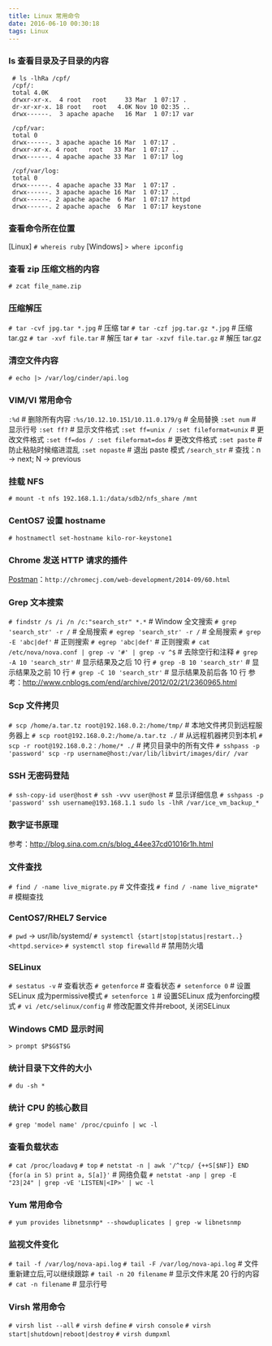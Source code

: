 ```yaml
---
title: Linux 常用命令
date: 2016-06-10 00:30:18
tags: Linux
---
```

  
### ls 查看目录及子目录的内容
  ```
   # ls -lhRa /cpf/
   /cpf/:
   total 4.0K
   drwxr-xr-x.  4 root   root     33 Mar  1 07:17 .
   dr-xr-xr-x. 18 root   root   4.0K Nov 10 02:35 ..
   drwx------.  3 apache apache   16 Mar  1 07:17 var

   /cpf/var:
   total 0
   drwx------. 3 apache apache 16 Mar  1 07:17 .
   drwxr-xr-x. 4 root   root   33 Mar  1 07:17 ..
   drwx------. 4 apache apache 33 Mar  1 07:17 log

   /cpf/var/log:
   total 0
   drwx------. 4 apache apache 33 Mar  1 07:17 .
   drwx------. 3 apache apache 16 Mar  1 07:17 ..
   drwx------. 2 apache apache  6 Mar  1 07:17 httpd
   drwx------. 2 apache apache  6 Mar  1 07:17 keystone
   ```

### 查看命令所在位置
  [Linux]
  `# whereis ruby`
  [Windows]
  `> where ipconfig`

### 查看 zip 压缩文档的内容
  `# zcat file_name.zip`

### 压缩解压
  `# tar -cvf jpg.tar *.jpg`       # 压缩 tar
  `# tar -czf jpg.tar.gz *.jpg`    # 压缩 tar.gz
  `# tar -xvf file.tar`            # 解压 tar
  `# tar -xzvf file.tar.gz`        # 解压 tar.gz

### 清空文件内容
  `# echo |> /var/log/cinder/api.log`

<!--more-->

### VIM/VI 常用命令
  `:%d`                                  # 删除所有内容
  `:%s/10.12.10.151/10.11.0.179/g`       # 全局替换
  `:set num`                             # 显示行号
  `:set ff?`                             # 显示文件格式
  `:set ff=unix / :set fileformat=unix`  # 更改文件格式
  `:set ff=dos / :set fileformat=dos`    # 更改文件格式
  `:set paste`                           # 防止粘贴时候缩进混乱
  `:set nopaste`                         # 退出 paste 模式
  `/search_str`                          # 查找：n -> next; N -> previous

### 挂载 NFS
  `# mount -t nfs 192.168.1.1:/data/sdb2/nfs_share /mnt`

### CentOS7 设置 hostname
  `# hostnamectl set-hostname kilo-ror-keystone1`

### Chrome 发送 HTTP 请求的插件
  [Postman](http://chromecj.com/web-development/2014-09/60.html)：`http://chromecj.com/web-development/2014-09/60.html`

### Grep 文本搜索
  `# findstr /s /i /n /c:"search_str" *.*`                   # Window 全文搜索
  `# grep 'search_str' -r /`                                 # 全局搜索
  `# egrep 'search_str' -r /`                                # 全局搜索
  `# grep -E 'abc|def'`                                      # 正则搜索
  `# egrep 'abc|def'`                                        # 正则搜索
  `# cat /etc/nova/nova.conf | grep -v '#' | grep -v ^$`     # 去除空行和注释
  `# grep -A 10 'search_str'`                                # 显示结果及之后 10 行
  `# grep -B 10 'search_str'`                                # 显示结果及之前 10 行
  `# grep -C 10 'search_str'`                                # 显示结果及前后各 10 行
  参考：http://www.cnblogs.com/end/archive/2012/02/21/2360965.html

### Scp 文件拷贝
  `# scp /home/a.tar.tz root@192.168.0.2:/home/tmp/`         # 本地文件拷贝到远程服务器上
  `# scp root@192.168.0.2:/home/a.tar.tz ./`                 # 从远程机器拷贝到本机
  `# scp -r root@192.168.0.2：/home/* ./`                    # 拷贝目录中的所有文件
  `# sshpass -p 'password' scp -rp username@host:/var/lib/libvirt/images/dir/ /var`

### SSH 无密码登陆
  `# ssh-copy-id user@host`
  `# ssh -vvv user@host`                                     # 显示详细信息
  `# sshpass -p 'password' ssh username@193.168.1.1 sudo ls -lhR /var/ice_vm_backup_*`

### 数字证书原理 
  参考：http://blog.sina.com.cn/s/blog_44ee37cd01016r1h.html

### 文件查找
  `# find / -name live_migrate.py`                          # 文件查找
  `# find / -name live_migrate*`                            # 模糊查找

### CentOS7/RHEL7 Service
  `# pwd` -> usr/lib/systemd/
  `# systemctl {start|stop|status|restart..} <httpd.service>`
  `# systemctl stop firewalld`                               # 禁用防火墙

### SELinux
  `# sestatus -v`                   # 查看状态
  `# getenforce`                    # 查看状态
  `# setenforce 0`                  # 设置SELinux 成为permissive模式
  `# setenforce 1`                  # 设置SELinux 成为enforcing模式
  `# vi /etc/selinux/config`        # 修改配置文件并reboot, 关闭SELinux

### Windows CMD 显示时间
  `> prompt $P$G$T$G`

### 统计目录下文件的大小
  `# du -sh *`

### 统计 CPU 的核心数目
  `# grep 'model name' /proc/cpuinfo | wc -l`

### 查看负载状态
  `# cat /proc/loadavg`
  `# top`
  `# netstat -n | awk '/^tcp/ {++S[$NF]} END {for(a in S) print a, S[a]}'`  # 网络负载
  `# netstat -anp | grep -E "23|24" | grep -vE 'LISTEN|<IP>' | wc -l`

### Yum 常用命令
  `# yum provides libnetsnmp* --showduplicates | grep -w libnetsnmp`

### 监视文件变化
  `# tail -f /var/log/nova-api.log`
  `# tail -F /var/log/nova-api.log`         # 文件重新建立后,可以继续跟踪
  `# tail -n 20 filename`                   # 显示文件末尾 20 行的内容
  `# cat -n filename`                       # 显示行号

### Virsh 常用命令
  `# virsh list --all`
  `# virsh define`
  `# virsh console`
  `# virsh start|shutdown|reboot|destroy`
  `# virsh dumpxml`